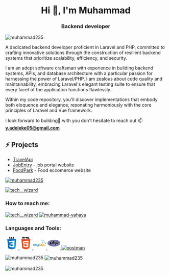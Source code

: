 <h1 align="center">Hi 👋, I'm Muhammad</h1>
<h3 align="center">Backend developer</h3>

<p align="left"> <img src="https://komarev.com/ghpvc/?username=muhammad235&label=Profile%20views&color=0e75b6&style=flat" alt="muhammad235" /> </p>

A dedicated backend developer proficient in Laravel and PHP, committed to crafting innovative solutions through the construction of resilient backend systems that prioritize scalability, efficiency, and security. 

I am an adept software craftsman with experience in building backend systems, APIs, and database architecture  with a particular passion for harnessing the power of Laravel/PHP. I am zealous about code quality and maintainability, embracing Laravel's elegant testing suite to ensure that every facet of the application functions flawlessly.

Within my code repository, you'll discover implementations that embody both eloquence and elegance, resonating harmoniously with the core principles of Laravel and Vue framework.

I look forward to building👯 with you don't hesitate to reach out 📫 **y.adeleke05@gmail.com**

## ⚡ Projects
<!-- PROJECTS START -->
* [TravelApi]((https://github.com/Muhammad235/Travel-Api))
* [JobEntry]((https://github.com/Muhammad235/Travel-Api)) - job portal website
* [FoodPark]((https://github.com/Muhammad235/Travel-Api)) - Food eccomerce website
<!-- PROJECTS END -->


<p align="left"> <a href="https://github.com/ryo-ma/github-profile-trophy"><img src="https://github-profile-trophy.vercel.app/?username=muhammad235" alt="muhammad235" /></a> </p>

<p align="left"> <a href="https://twitter.com/tech__wizard" target="blank"><img src="https://img.shields.io/twitter/follow/tech__wizard?logo=twitter&style=for-the-badge" alt="tech__wizard" /></a> </p>


<h3 align="left">How to reach me:</h3>
<p align="left">
<a href="https://twitter.com/tech__wizard" target="blank"><img align="center" src="https://raw.githubusercontent.com/rahuldkjain/github-profile-readme-generator/master/src/images/icons/Social/twitter.svg" alt="tech__wizard" height="30" width="40" /></a>
<a href="https://linkedin.com/in/muhammad-yahaya" target="blank"><img align="center" src="https://raw.githubusercontent.com/rahuldkjain/github-profile-readme-generator/master/src/images/icons/Social/linked-in-alt.svg" alt="muhammad-yahaya" height="30" width="40" /></a>
</p>

<h3 align="left">Languages and Tools:</h3>
<p align="left"> <a href="https://www.w3schools.com/css/" target="_blank" rel="noreferrer"> <img src="https://raw.githubusercontent.com/devicons/devicon/master/icons/css3/css3-original-wordmark.svg" alt="css3" width="40" height="40"/> </a> <a href="https://www.w3.org/html/" target="_blank" rel="noreferrer"> <img src="https://raw.githubusercontent.com/devicons/devicon/master/icons/html5/html5-original-wordmark.svg" alt="html5" width="40" height="40"/> </a> <a href="https://developer.mozilla.org/en-US/docs/Web/JavaScript" target="_blank" rel="noreferrer"> </a> <a href="https://www.mysql.com/" target="_blank" rel="noreferrer"> <img src="https://raw.githubusercontent.com/devicons/devicon/master/icons/mysql/mysql-original-wordmark.svg" alt="mysql" width="40" height="40"/> </a> <a href="https://www.php.net" target="_blank" rel="noreferrer"> <img src="https://raw.githubusercontent.com/devicons/devicon/master/icons/php/php-original.svg" alt="php" width="40" height="40"/> </a> <a href="https://postman.com" target="_blank" rel="noreferrer"> <img src="https://www.vectorlogo.zone/logos/getpostman/getpostman-icon.svg" alt="postman" width="40" height="40"/> </a> 
 
  </p>



<p><img align="left" src="https://github-readme-stats.vercel.app/api/top-langs?username=muhammad235&show_icons=true&locale=en&layout=compact" alt="muhammad235" /></p>

<p>&nbsp;<img align="center" src="https://github-readme-stats.vercel.app/api?username=muhammad235&show_icons=true&locale=en" alt="muhammad235" /></p>

<p><img align="center" src="https://github-readme-streak-stats.herokuapp.com/?user=muhammad235&" alt="muhammad235" /></p>

